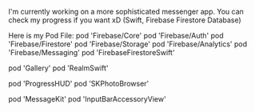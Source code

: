 I'm currently working on a more sophisticated messenger app. You can check my progress if you want xD (Swift, Firebase Firestore Database)

Here is my Pod File: 
pod 'Firebase/Core'
pod 'Firebase/Auth'
pod 'Firebase/Firestore'
pod 'Firebase/Storage'
pod 'Firebase/Analytics'
pod 'Firebase/Messaging'
pod 'FirebaseFirestoreSwift'

pod 'Gallery'
pod 'RealmSwift'

pod 'ProgressHUD'
pod 'SKPhotoBrowser'

pod 'MessageKit'
pod 'InputBarAccessoryView'                  
